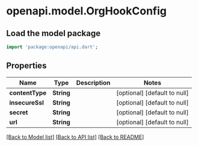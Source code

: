 # openapi.model.OrgHookConfig

## Load the model package
```dart
import 'package:openapi/api.dart';
```

## Properties
Name | Type | Description | Notes
------------ | ------------- | ------------- | -------------
**contentType** | **String** |  | [optional] [default to null]
**insecureSsl** | **String** |  | [optional] [default to null]
**secret** | **String** |  | [optional] [default to null]
**url** | **String** |  | [optional] [default to null]

[[Back to Model list]](../README.md#documentation-for-models) [[Back to API list]](../README.md#documentation-for-api-endpoints) [[Back to README]](../README.md)


